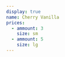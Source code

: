 ```yaml
---
display: true
name: Cherry Vanilla
prices:
  - ammount: 3
    size: sm
  - ammount: 5
    size: lg
---
```

